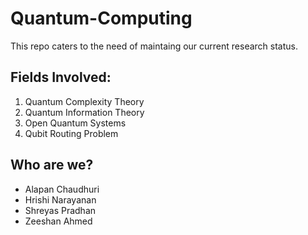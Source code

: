 # Quantum-Computing
This repo caters to the need of maintaing our current research status.

## Fields Involved:
1. Quantum Complexity Theory
2. Quantum Information Theory
3. Open Quantum Systems
4. Qubit Routing Problem

## Who are we?
- Alapan Chaudhuri
- Hrishi Narayanan
- Shreyas Pradhan
- Zeeshan Ahmed
